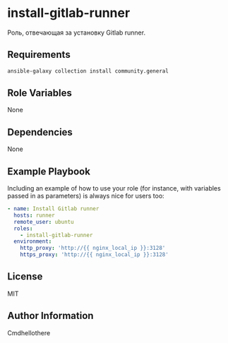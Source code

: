 install-gitlab-runner
=========

Роль, отвечающая за установку Gitlab runner.

Requirements
------------

```bash
ansible-galaxy collection install community.general
```

Role Variables
--------------

None

Dependencies
------------

None

Example Playbook
----------------

Including an example of how to use your role (for instance, with variables passed in as parameters) is always nice for users too:

```yaml
- name: Install Gitlab runner
  hosts: runner
  remote_user: ubuntu
  roles:
    - install-gitlab-runner
  environment:
    http_proxy: 'http://{{ nginx_local_ip }}:3128'
    https_proxy: 'http://{{ nginx_local_ip }}:3128'
```

License
-------

MIT

Author Information
------------------

Cmdhellothere